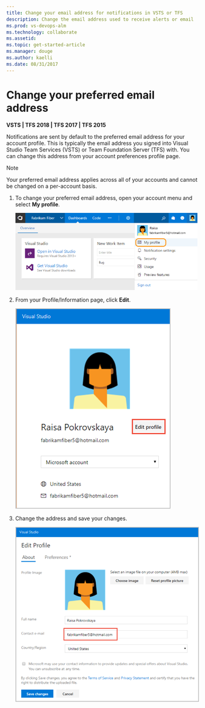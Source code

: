 ```yaml
---
title: Change your email address for notifications in VSTS or TFS
description: Change the email address used to receive alerts or email  notifications managed in Visual Studio Team Services (VSTS) or Team Foundation Server (TFS)
ms.prod: vs-devops-alm
ms.technology: collaborate
ms.assetid: 
ms.topic: get-started-article
ms.manager: douge
ms.author: kaelli
ms.date: 08/31/2017
---
```




# Change your preferred email address 

**VSTS | TFS 2018 | TFS 2017 | TFS 2015**

Notifications are sent by default to the preferred email address for your account profile. This is typically the email address you signed into Visual Studio Team Services (VSTS) or Team Foundation Server (TFS) with. You can change this address from your account preferences profile page. 

> [!NOTE]   
> Your preferred email address applies across all of your accounts and cannot be changed on a per-account basis. 

1. To change your preferred email address, open your account menu and select **My profile**. 

	![VSTS, My Profile link on Account menu](_img/open-profile-team-services.png)   

2. From your Profile/Information page, click **Edit**. 

	<img src="_img/change-email-address-open-profile.png" alt="VSTS, Profile page" style="border: 2px solid #C3C3C3;" />   

2. Change the address and save your changes.    

	<img src="_img/change-email-address-edit-profile.png" alt="VSTS, Profile page" style="border: 2px solid #C3C3C3;" />   

<!---
 Change profile settings (TFS)    

![TFS, My Profile link on Account menu](../accounts/_img/account-prefs/open-profile.png)  

Click edit to change a setting. Choose the Locale tab to change a locale preference.  

![TFS, Set preferences](../accounts/_img/account-prefs/account-prefs-tfs-user-profile.png)

-->